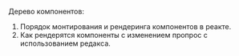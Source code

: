 Дерево компонентов:
1. Порядок монтирования и рендеринга компонентов в реакте.
2. Как рендерятся компоненты с изменением пропрос с использованием редакса.